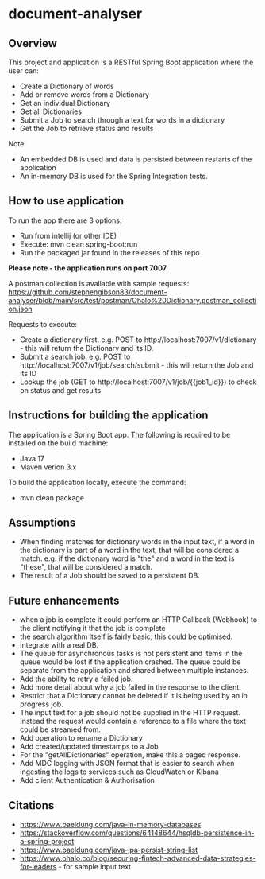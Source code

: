 # document-analyser

## Overview
This project and application is a RESTful Spring Boot application where the user can:
- Create a Dictionary of words
- Add or remove words from a Dictionary
- Get an individual Dictionary
- Get all Dictionaries
- Submit a Job to search through a text for words in a dictionary
- Get the Job to retrieve status and results

Note:
- An embedded DB is used and data is persisted between restarts of the application
- An in-memory DB is used for the Spring Integration tests.

## How to use application
To run the app there are 3 options:
- Run from intellij (or other IDE)
- Execute: mvn clean spring-boot:run
- Run the packaged jar found in the releases of this repo

**Please note - the application runs on port 7007**

A postman collection is available with sample requests: https://github.com/stephengibson83/document-analyser/blob/main/src/test/postman/Ohalo%20Dictionary.postman_collection.json

Requests to execute:
- Create a dictionary first. e.g. POST to http://localhost:7007/v1/dictionary - this will return the Dictionary and its ID.
- Submit a search job. e.g. POST to http://localhost:7007/v1/job/search/submit - this will return the Job and its ID
- Lookup the job (GET to http://localhost:7007/v1/job/{{job1_id}}) to check on status and get results


## Instructions for building the application
The application is a Spring Boot app. The following is required to be installed on the build machine:
- Java 17
- Maven verion 3.x

To build the application locally, execute the command:
- mvn clean package

## Assumptions
- When finding matches for dictionary words in the input text, if a word in the dictionary is part of a word in the text, that will be considered a match. e.g. if the dictionary word is "the" and a word in the text is "these", that will be considered a match.
- The result of a Job should be saved to a persistent DB.

## Future enhancements
- when a job is complete it could perform an HTTP Callback (Webhook) to the client notifying it that the job is complete
- the search algorithm itself is fairly basic, this could be optimised.
- integrate with a real DB.
- The queue for asynchronous tasks is not persistent and items in the queue would be lost if the application crashed.  The queue could be separate from the application and shared between multiple instances.
- Add the ability to retry a failed job.
- Add more detail about why a job failed in the response to the client.
- Restrict that a Dictionary cannot be deleted if it is being used by an in progress job.
- The input text for a job should not be supplied in the HTTP request. Instead the request would contain a reference to a file where the text could be streamed from.
- Add operation to rename a Dictionary
- Add created/updated timestamps to a Job
- For the "getAllDictionaries" operation, make this a paged response.
- Add MDC logging with JSON format that is easier to search when ingesting the logs to services such as CloudWatch or Kibana
- Add client Authentication & Authorisation

## Citations
- https://www.baeldung.com/java-in-memory-databases
- https://stackoverflow.com/questions/64148644/hsqldb-persistence-in-a-spring-project
- https://www.baeldung.com/java-jpa-persist-string-list
- https://www.ohalo.co/blog/securing-fintech-advanced-data-strategies-for-leaders - for sample input text